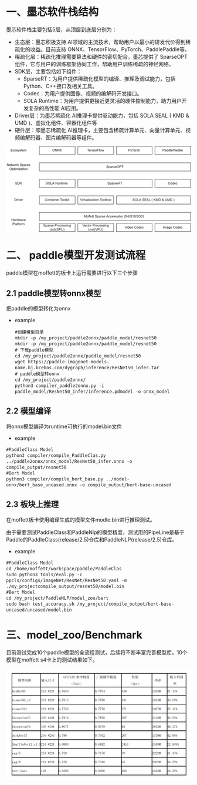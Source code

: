 # 一、墨芯软件栈结构

墨芯软件栈主要包括5层，从顶层到底层分别为：

- 生态层：墨芯积极支持 AI领域的主流技术，帮助用户以最小的研发代价得到稀疏化的收益。目前支持 ONNX、TensorFlow、PyTorch、PaddlePaddle等。
- 稀疏化层：稀疏化推理需要算法和硬件的密切配合。墨芯提供了 SparseOPT组件，它与用户的训练框架协同工作，帮助用户训练稀疏的神经网络。
- SDK层，主要包括如下组件：
  - SparseRT：为用户提供稀疏化模型的编译、推理及调试能力，包括 Python、C++接口及相关工具。
  - Codec：为用户提供图像、视频的编解码开发接口。
  - SOLA Runtime：为用户提供更接近更灵活的硬件控制能力，助力用户开发复杂的高性能 AI应用。
- Driver层：为墨芯稀疏化 AI推理卡提供驱动能力，包括 SOLA SEAL ( KMD & UMD )、虚拟化组件、容器化组件等
- 硬件层：即墨芯稀疏化 AI推理卡，主要包含稀疏计算单元、向量计算单元、视频编解码器、图片编解码器等组件。


![Figure2](img/figure2.png)

# 二、 paddle模型开发测试流程
  paddle模型在moffett的板卡上运行需要进行以下三个步骤
## 2.1 paddle模型转onnx模型
  把paddle的模型转化为onnx
  - example
  
    ```
    #创建模型目录
    mkdir -p /my_project/paddle2onnx/paddle_model/resnet50
    mkdir -p /my_project/paddle2onnx/paddle_model/resnet50
    # 下载paddle模型
    cd /my_project/paddle2onnx/paddle_model/resnet50
    wget https://paddle-imagenet-models-name.bj.bcebos.com/dygraph/inference/ResNet50_infer.tar 
    # paddle模型转onnx
    cd /my_project/paddle2onnx/
    python3 compiler_paddle2onnx.py -i paddle_model/ResNet50_infer/inference.pdmodel -o onnx_model
    ```
     

## 2.2 模型编译
  将onnx模型编译为runtime可执行的model.bin文件
  - example
  ```
  #PaddleClass Model
  python3 compiler/compile_PaddleClas.py ../paddle2onnx/onnx_model/ResNet50_infer.onnx -o compile_output/resnet50
  #Bert Model
  python3 compiler/compile_bert_base.py ../model-onnx/bert_base_uncased.onnx -o compile_output/bert-base-uncased
  ```
## 2.3 板块上推理
  在moffett板卡使用编译生成的模型文件modle.bin进行推理测试。

  由于需要测试PaddleClass和PaddleNlp的模型精度，测试用的PipeLine是基于Paddle的PaddleClass(release/2.5)仓库和PaddleNLP(release/2.5)仓库。
  - example
  ```
  #PaddleClass Model
  cd /home/moffett/workspace/paddle/PaddleClas
  sudo python3 tools/eval.py -c ppcls/configs/ImageNet/ResNet/ResNet50.yaml -m ./my_projectcompile_output/resnet50/model.bin
  #Bert Model
  cd /my_project/PaddleNLP/model_zoo/bert
  sudo bash test_accuracy.sh /my_project/compile_output/bert-base-uncased/uncased/model.bin

  ```
 # 三、model_zoo/Benchmark
 目前测试完成10个paddle模型的全流程测试，后续将不断丰富完善模型库。10个模型在moffett s4卡上的测试结果如下。
  
![Figure3](img/paddle_result.png) 
  
<!-- @latexonly
$$ \makebox{图1 墨芯软件栈结构} $$
@endlatexonly -->
